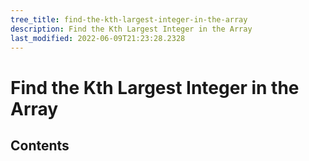 ```yaml
---
tree_title: find-the-kth-largest-integer-in-the-array
description: Find the Kth Largest Integer in the Array
last_modified: 2022-06-09T21:23:28.2328
---
```


# Find the Kth Largest Integer in the Array

## Contents
